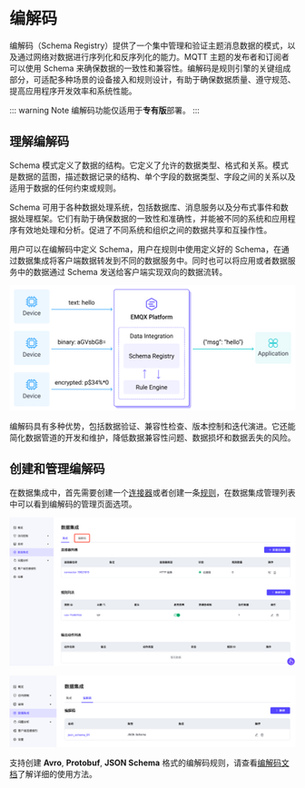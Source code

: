 # 编解码

编解码（Schema Registry）提供了一个集中管理和验证主题消息数据的模式，以及通过网络对数据进行序列化和反序列化的能力。MQTT 主题的发布者和订阅者可以使用 Schema 来确保数据的一致性和兼容性。编解码是规则引擎的关键组成部分，可适配多种场景的设备接入和规则设计，有助于确保数据质量、遵守规范、提高应用程序开发效率和系统性能。

::: warning Note
编解码功能仅适用于**专有版**部署。
:::

## 理解编解码

Schema 模式定义了数据的结构。它定义了允许的数据类型、格式和关系。模式是数据的蓝图，描述数据记录的结构、单个字段的数据类型、字段之间的关系以及适用于数据的任何约束或规则。

Schema 可用于各种数据处理系统，包括数据库、消息服务以及分布式事件和数据处理框架。它们有助于确保数据的一致性和准确性，并能被不同的系统和应用程序有效地处理和分析。促进了不同系统和组织之间的数据共享和互操作性。


用户可以在编解码中定义 Schema，用户在规则中使用定义好的 Schema，在通过数据集成将客户端数据转发到不同的数据服务中。同时也可以将应用或者数据服务中的数据通过 Schema 发送给客户端实现双向的数据流转。

![schema](./_assets/schema_pic.jpg)

编解码具有多种优势，包括数据验证、兼容性检查、版本控制和迭代演进。它还能简化数据管道的开发和维护，降低数据兼容性问题、数据损坏和数据丢失的风险。

## 创建和管理编解码

在数据集成中，首先需要创建一个[连接器](./connectors.md)或者创建一条[规则](rules.md)，在数据集成管理列表中可以看到编解码的管理页面选项。

![schema](./_assets/schema_open.png)

![schema](./_assets/schema_page.png)

支持创建 **Avro**, **Protobuf**, **JSON Schema** 格式的编解码规则，请查看[编解码文档](https://docs.emqx.com/zh/enterprise/latest/data-integration/schema-registry.html)了解详细的使用方法。
